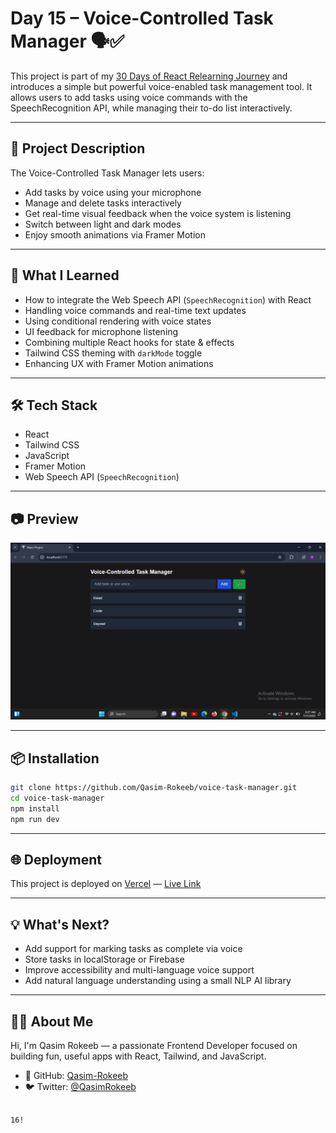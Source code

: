 
# Day 15 – Voice-Controlled Task Manager 🗣️✅

This project is part of my [30 Days of React Relearning Journey](https://github.com/Qasim-Rokeeb/) and introduces a simple but powerful voice-enabled task management tool. It allows users to add tasks using voice commands with the SpeechRecognition API, while managing their to-do list interactively.

---

## 🚀 Project Description

The Voice-Controlled Task Manager lets users:

- Add tasks by voice using your microphone
- Manage and delete tasks interactively
- Get real-time visual feedback when the voice system is listening
- Switch between light and dark modes
- Enjoy smooth animations via Framer Motion

---

## 🧠 What I Learned

- How to integrate the Web Speech API (`SpeechRecognition`) with React
- Handling voice commands and real-time text updates
- Using conditional rendering with voice states
- UI feedback for microphone listening
- Combining multiple React hooks for state & effects
- Tailwind CSS theming with `darkMode` toggle
- Enhancing UX with Framer Motion animations

---

## 🛠️ Tech Stack

- React
- Tailwind CSS
- JavaScript
- Framer Motion
- Web Speech API (`SpeechRecognition`)

---

## 📷 Preview

![App Preview](https://raw.githubusercontent.com/Qasim-Rokeeb/voice-task-manager/main/screenshot.png)

---

## 📦 Installation

```bash
git clone https://github.com/Qasim-Rokeeb/voice-task-manager.git
cd voice-task-manager
npm install
npm run dev
```

---

## 🌐 Deployment

This project is deployed on [Vercel](https://vercel.com/) — [Live Link]([https://voice-task-manager-six.vercel.app])

---

## 💡 What's Next?

- Add support for marking tasks as complete via voice
- Store tasks in localStorage or Firebase
- Improve accessibility and multi-language voice support
- Add natural language understanding using a small NLP AI library

---

## 🙋‍♂️ About Me

Hi, I'm Qasim Rokeeb — a passionate Frontend Developer focused on building fun, useful apps with React, Tailwind, and JavaScript.

- 🐙 GitHub: [Qasim-Rokeeb](https://github.com/Qasim-Rokeeb)
- 🐦 Twitter: [@QasimRokeeb](https://twitter.com/QasimRokeeb)
```

16!
